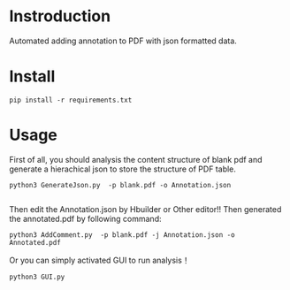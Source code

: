 # Instroduction

Automated adding annotation to PDF with json formatted data.

# Install

```pip install -r requirements.txt```
# Usage
First of all, you should analysis the content structure of blank pdf and generate a  hierachical json to store the structure of PDF table.

```
python3 GenerateJson.py  -p blank.pdf -o Annotation.json
   

```
Then edit the Annotation.json by Hbuilder or Other editor!!
Then generated the annotated.pdf by following command:
```
python3 AddComment.py  -p blank.pdf -j Annotation.json -o Annotated.pdf

```
Or you can simply activated GUI to run analysis！
```
python3 GUI.py
```

